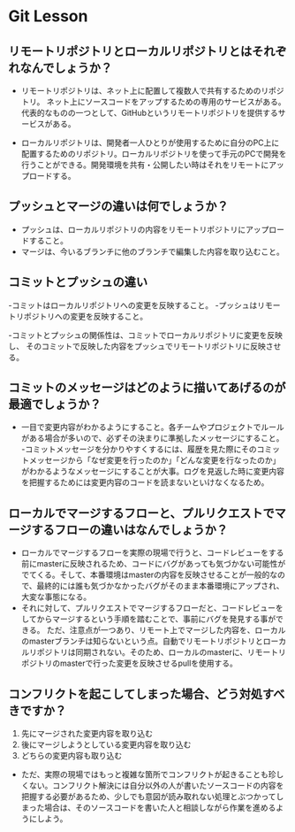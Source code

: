 # Git Lesson

## リモートリポジトリとローカルリポジトリとはそれぞれなんでしょうか？
- リモートリポジトリは、ネット上に配置して複数人で共有するためのリポジトリ。
ネット上にソースコードをアップするための専用のサービスがある。代表的なものの一つとして、GitHubというリモートリポジトリを提供するサービスがある。

- ローカルリポジトリは、開発者一人ひとりが使用するために自分のPC上に配置するためのリポジトリ。ローカルリポジトリを使って手元のPCで開発を行うことができる。開発環境を共有・公開したい時はそれをリモートにアップロードする。



## プッシュとマージの違いは何でしょうか？
- プッシュは、ローカルリポジトリの内容をリモートリポジトリにアップロードすること。
- マージは、今いるブランチに他のブランチで編集した内容を取り込むこと。




## コミットとプッシュの違い
-コミットはローカルリポジトリへの変更を反映すること。
-プッシュはリモートリポジトリへの変更を反映すること。

-コミットとプッシュの関係性は、コミットでローカルリポジトリに変更を反映し、
そのコミットで反映した内容をプッシュでリモートリポジトリに反映させる。



## コミットのメッセージはどのように描いてあげるのが最適でしょうか？
- 一目で変更内容がわかるようにすること。各チームやプロジェクトでルールがある場合が多いので、必ずその決まりに準拠したメッセージにすること。
-コミットメッセージを分かりやすくするには、履歴を見た際にそのコミットメッセージから「なぜ変更を行ったのか」「どんな変更を行なったのか」がわかるようなメッセージにすることが大事。ログを見返した時に変更内容を把握するためには変更内容のコードを読まないといけなくなるため。


## ローカルでマージするフローと、プルリクエストでマージするフローの違いはなんでしょうか？
- ローカルでマージするフローを実際の現場で行うと、コードレビューをする前にmasterに反映されるため、コードにバグがあっても気づかない可能性がでてくる。そして、本番環境はmasterの内容を反映させることが一般的なので、最終的には誰も気づかなかったバグがそのまま本番環境にアップされ、大変な事態になる。
- それに対して、プルリクエストでマージするフローだと、コードレビューをしてからマージするという手順を踏むことで、事前にバグを発見する事ができる。
ただ、注意点が一つあり、リモート上でマージした内容を、ローカルのmasterブランチは知らないという点。自動でリモートリポジトリとローカルリポジトリは同期されない。そのため、ローカルのmasterに、リモートリポジトリのmasterで行った変更を反映させるpullを使用する。



## コンフリクトを起こしてしまった場合、どう対処すべきですか？
1. 先にマージされた変更内容を取り込む
2. 後にマージしようとしている変更内容を取り込む
3. どちらの変更内容も取り込む

- ただ、実際の現場ではもっと複雑な箇所でコンフリクトが起きることも珍しくない。コンフリクト解決には自分以外の人が書いたソースコードの内容を把握する必要があるため、少しでも意図が読み取れない処理とぶつかってしまった場合は、そのソースコードを書いた人と相談しながら作業を進めるようにしよう。


